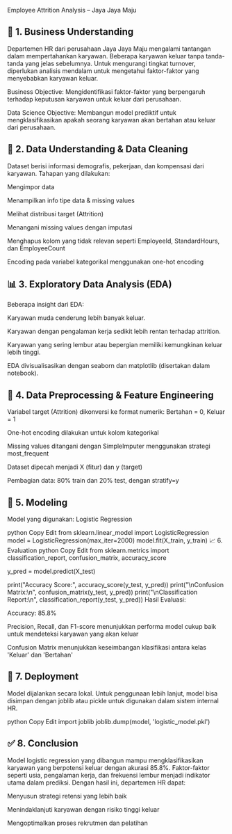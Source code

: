 Employee Attrition Analysis – Jaya Jaya Maju

## 📌 1. Business Understanding
Departemen HR dari perusahaan Jaya Jaya Maju mengalami tantangan dalam mempertahankan karyawan. Beberapa karyawan keluar tanpa tanda-tanda yang jelas sebelumnya. Untuk mengurangi tingkat turnover, diperlukan analisis mendalam untuk mengetahui faktor-faktor yang menyebabkan karyawan keluar.

Business Objective:
Mengidentifikasi faktor-faktor yang berpengaruh terhadap keputusan karyawan untuk keluar dari perusahaan.

Data Science Objective:
Membangun model prediktif untuk mengklasifikasikan apakah seorang karyawan akan bertahan atau keluar dari perusahaan.

## 🧹 2. Data Understanding & Data Cleaning
Dataset berisi informasi demografis, pekerjaan, dan kompensasi dari karyawan. Tahapan yang dilakukan:

Mengimpor data

Menampilkan info tipe data & missing values

Melihat distribusi target (Attrition)

Menangani missing values dengan imputasi

Menghapus kolom yang tidak relevan seperti EmployeeId, StandardHours, dan EmployeeCount

Encoding pada variabel kategorikal menggunakan one-hot encoding

## 📊 3. Exploratory Data Analysis (EDA)
Beberapa insight dari EDA:

Karyawan muda cenderung lebih banyak keluar.

Karyawan dengan pengalaman kerja sedikit lebih rentan terhadap attrition.

Karyawan yang sering lembur atau bepergian memiliki kemungkinan keluar lebih tinggi.

EDA divisualisasikan dengan seaborn dan matplotlib (disertakan dalam notebook).

## 🧠 4. Data Preprocessing & Feature Engineering
Variabel target (Attrition) dikonversi ke format numerik: Bertahan = 0, Keluar = 1

One-hot encoding dilakukan untuk kolom kategorikal

Missing values ditangani dengan SimpleImputer menggunakan strategi most_frequent

Dataset dipecah menjadi X (fitur) dan y (target)

Pembagian data: 80% train dan 20% test, dengan stratify=y

## 🤖 5. Modeling
Model yang digunakan: Logistic Regression

python
Copy
Edit
from sklearn.linear_model import LogisticRegression
model = LogisticRegression(max_iter=2000)
model.fit(X_train, y_train)
📈 6. Evaluation
python
Copy
Edit
from sklearn.metrics import classification_report, confusion_matrix, accuracy_score

y_pred = model.predict(X_test)

print("Accuracy Score:", accuracy_score(y_test, y_pred))
print("\nConfusion Matrix:\n", confusion_matrix(y_test, y_pred))
print("\nClassification Report:\n", classification_report(y_test, y_pred))
Hasil Evaluasi:

Accuracy: 85.8%

Precision, Recall, dan F1-score menunjukkan performa model cukup baik untuk mendeteksi karyawan yang akan keluar

Confusion Matrix menunjukkan keseimbangan klasifikasi antara kelas 'Keluar' dan 'Bertahan'

## 🚀 7. Deployment
Model dijalankan secara lokal. Untuk penggunaan lebih lanjut, model bisa disimpan dengan joblib atau pickle untuk digunakan dalam sistem internal HR.

python
Copy
Edit
import joblib
joblib.dump(model, 'logistic_model.pkl')

## ✅ 8. Conclusion
Model logistic regression yang dibangun mampu mengklasifikasikan karyawan yang berpotensi keluar dengan akurasi 85.8%. Faktor-faktor seperti usia, pengalaman kerja, dan frekuensi lembur menjadi indikator utama dalam prediksi. Dengan hasil ini, departemen HR dapat:

Menyusun strategi retensi yang lebih baik

Menindaklanjuti karyawan dengan risiko tinggi keluar

Mengoptimalkan proses rekrutmen dan pelatihan
